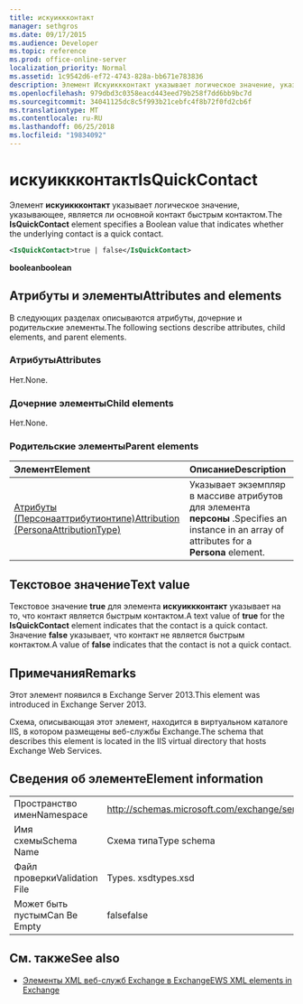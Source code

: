 ```yaml
---
title: искуиккконтакт
manager: sethgros
ms.date: 09/17/2015
ms.audience: Developer
ms.topic: reference
ms.prod: office-online-server
localization_priority: Normal
ms.assetid: 1c9542d6-ef72-4743-828a-bb671e783836
description: Элемент Искуиккконтакт указывает логическое значение, указывающее, является ли основной контакт быстрым контактом.
ms.openlocfilehash: 979dbd3c0358eacd443eed79b258f7dd6bb9bc7d
ms.sourcegitcommit: 34041125dc8c5f993b21cebfc4f8b72f0fd2cb6f
ms.translationtype: MT
ms.contentlocale: ru-RU
ms.lasthandoff: 06/25/2018
ms.locfileid: "19834092"
---
```

# <a name="isquickcontact"></a><span data-ttu-id="6f1cd-103">искуиккконтакт</span><span class="sxs-lookup"><span data-stu-id="6f1cd-103">IsQuickContact</span></span>

<span data-ttu-id="6f1cd-104">Элемент **искуиккконтакт** указывает логическое значение, указывающее, является ли основной контакт быстрым контактом.</span><span class="sxs-lookup"><span data-stu-id="6f1cd-104">The **IsQuickContact** element specifies a Boolean value that indicates whether the underlying contact is a quick contact.</span></span> 
  
```XML
<IsQuickContact>true | false</IsQuickContact>
```

 <span data-ttu-id="6f1cd-105">**boolean**</span><span class="sxs-lookup"><span data-stu-id="6f1cd-105">**boolean**</span></span>
## <a name="attributes-and-elements"></a><span data-ttu-id="6f1cd-106">Атрибуты и элементы</span><span class="sxs-lookup"><span data-stu-id="6f1cd-106">Attributes and elements</span></span>

<span data-ttu-id="6f1cd-107">В следующих разделах описываются атрибуты, дочерние и родительские элементы.</span><span class="sxs-lookup"><span data-stu-id="6f1cd-107">The following sections describe attributes, child elements, and parent elements.</span></span>
  
### <a name="attributes"></a><span data-ttu-id="6f1cd-108">Атрибуты</span><span class="sxs-lookup"><span data-stu-id="6f1cd-108">Attributes</span></span>

<span data-ttu-id="6f1cd-109">Нет.</span><span class="sxs-lookup"><span data-stu-id="6f1cd-109">None.</span></span>
  
### <a name="child-elements"></a><span data-ttu-id="6f1cd-110">Дочерние элементы</span><span class="sxs-lookup"><span data-stu-id="6f1cd-110">Child elements</span></span>

<span data-ttu-id="6f1cd-111">Нет.</span><span class="sxs-lookup"><span data-stu-id="6f1cd-111">None.</span></span>
  
### <a name="parent-elements"></a><span data-ttu-id="6f1cd-112">Родительские элементы</span><span class="sxs-lookup"><span data-stu-id="6f1cd-112">Parent elements</span></span>

|<span data-ttu-id="6f1cd-113">**Элемент**</span><span class="sxs-lookup"><span data-stu-id="6f1cd-113">**Element**</span></span>|<span data-ttu-id="6f1cd-114">**Описание**</span><span class="sxs-lookup"><span data-stu-id="6f1cd-114">**Description**</span></span>|
|:-----|:-----|
|[<span data-ttu-id="6f1cd-115">Атрибуты (Персонааттрибутионтипе)</span><span class="sxs-lookup"><span data-stu-id="6f1cd-115">Attribution (PersonaAttributionType)</span></span>](attribution-personaattributiontype.md) <br/> |<span data-ttu-id="6f1cd-116">Указывает экземпляр в массиве атрибутов для элемента **персоны** .</span><span class="sxs-lookup"><span data-stu-id="6f1cd-116">Specifies an instance in an array of attributes for a **Persona** element.</span></span>  <br/> |
   
## <a name="text-value"></a><span data-ttu-id="6f1cd-117">Текстовое значение</span><span class="sxs-lookup"><span data-stu-id="6f1cd-117">Text value</span></span>

<span data-ttu-id="6f1cd-118">Текстовое значение **true** для элемента **искуиккконтакт** указывает на то, что контакт является быстрым контактом.</span><span class="sxs-lookup"><span data-stu-id="6f1cd-118">A text value of **true** for the **IsQuickContact** element indicates that the contact is a quick contact.</span></span> <span data-ttu-id="6f1cd-119">Значение **false** указывает, что контакт не является быстрым контактом.</span><span class="sxs-lookup"><span data-stu-id="6f1cd-119">A value of **false** indicates that the contact is not a quick contact.</span></span> 
  
## <a name="remarks"></a><span data-ttu-id="6f1cd-120">Примечания</span><span class="sxs-lookup"><span data-stu-id="6f1cd-120">Remarks</span></span>

<span data-ttu-id="6f1cd-121">Этот элемент появился в Exchange Server 2013.</span><span class="sxs-lookup"><span data-stu-id="6f1cd-121">This element was introduced in Exchange Server 2013.</span></span>
  
<span data-ttu-id="6f1cd-122">Схема, описывающая этот элемент, находится в виртуальном каталоге IIS, в котором размещены веб-службы Exchange.</span><span class="sxs-lookup"><span data-stu-id="6f1cd-122">The schema that describes this element is located in the IIS virtual directory that hosts Exchange Web Services.</span></span>
  
## <a name="element-information"></a><span data-ttu-id="6f1cd-123">Сведения об элементе</span><span class="sxs-lookup"><span data-stu-id="6f1cd-123">Element information</span></span>

|||
|:-----|:-----|
|<span data-ttu-id="6f1cd-124">Пространство имен</span><span class="sxs-lookup"><span data-stu-id="6f1cd-124">Namespace</span></span>  <br/> |http://schemas.microsoft.com/exchange/services/2006/types  <br/> |
|<span data-ttu-id="6f1cd-125">Имя схемы</span><span class="sxs-lookup"><span data-stu-id="6f1cd-125">Schema Name</span></span>  <br/> |<span data-ttu-id="6f1cd-126">Схема типа</span><span class="sxs-lookup"><span data-stu-id="6f1cd-126">Type schema</span></span>  <br/> |
|<span data-ttu-id="6f1cd-127">Файл проверки</span><span class="sxs-lookup"><span data-stu-id="6f1cd-127">Validation File</span></span>  <br/> |<span data-ttu-id="6f1cd-128">Types. xsd</span><span class="sxs-lookup"><span data-stu-id="6f1cd-128">types.xsd</span></span>  <br/> |
|<span data-ttu-id="6f1cd-129">Может быть пустым</span><span class="sxs-lookup"><span data-stu-id="6f1cd-129">Can Be Empty</span></span>  <br/> |<span data-ttu-id="6f1cd-130">false</span><span class="sxs-lookup"><span data-stu-id="6f1cd-130">false</span></span>  <br/> |
   
## <a name="see-also"></a><span data-ttu-id="6f1cd-131">См. также</span><span class="sxs-lookup"><span data-stu-id="6f1cd-131">See also</span></span>



- [<span data-ttu-id="6f1cd-132">Элементы XML веб-служб Exchange в Exchange</span><span class="sxs-lookup"><span data-stu-id="6f1cd-132">EWS XML elements in Exchange</span></span>](ews-xml-elements-in-exchange.md)

